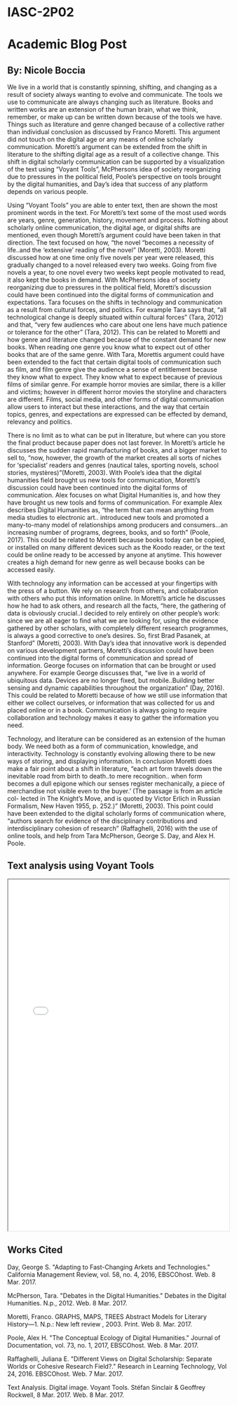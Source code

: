 <h1 class="project-name">IASC-2P02</h1>
<h1>Academic Blog Post</h1>
<h2>By: Nicole Boccia</h2>
<body>
<p>We live in a world that is constantly spinning, shifting, and changing as a result of society always wanting to evolve and communicate. The tools we use to communicate are always changing such as literature. Books and written works are an extension of the human brain, what we think, remember, or make up can be written down because of the tools we have. Things such as literature and genre changed because of a collective rather than individual conclusion as discussed by Franco Moretti. This argument did not touch on the digital age or any means of online scholarly communication. Moretti’s argument can be extended from the shift in literature to the shifting digital age as a result of a collective change. This shift in digital scholarly communication can be supported by a visualization of the text using “Voyant Tools”, McPhersons idea of society reorganizing due to pressures in the political field, Poole’s perspective on tools brought by the digital humanities, and Day’s idea that success of any platform depends on various people.</p>
<p>	Using “Voyant Tools” you are able to enter text, then are shown the most prominent words in the text. For Moretti’s text some of the most used words are years, genre, generation, history, movement and process. Nothing about scholarly online communication, the digital age, or digital shifts are mentioned, even though Moretti’s argument could have been taken in that direction. The text focused on how, “the novel “becomes a necessity of life..and the ‘extensive’ reading of the novel” (Moretti, 2003). Moretti discussed how at one time only five novels per year were released, this gradually changed to a novel released every two weeks. Going from five novels a year, to one novel every two weeks kept people motivated to read, it also kept the books in demand. With McPhersons idea of society reorganizing due to pressures in the political field, Moretti’s discussion could have been continued into the digital forms of communication and expectations. Tara focuses on the shifts in technology and communication as a result from cultural forces, and politics. For example Tara says that, “all technological change is deeply situated within cultural forces” (Tara, 2012) and that, “very few audiences who care about one lens have much patience or tolerance for the other” (Tara, 2012). This can be related to Moretti and how genre and literature changed because of the constant demand for new books. When reading one genre you know what to expect out of other books that are of the same genre. With Tara, Morettis argument could have been extended to the fact that certain digital tools of communication such as film, and film genre give the audience a sense of entitlement because they know what to expect. They know what to expect because of previous films of similar genre. For example horror movies are similar, there is a killer and victims; however in different horror movies the storyline and characters are different. Films, social media, and other forms of digital communication allow users to interact but these interactions, and the way that certain topics, genres, and expectations are expressed can be effected by demand, relevancy and politics.</p>
<p>	There is no limit as to what can be put in literature, but where can you store the final product because paper does not last forever. In Moretti’s article he discusses the sudden rapid manufacturing of books, and a bigger market to sell to, “now, however, the growth of the market creates all sorts of niches for ‘specialist’ readers and genres (nautical tales, sporting novels, school stories, mystères)”(Moretti, 2003). With Poole’s idea that the digital humanities field brought us new tools for communication, Moretti’s discussion could have been continued into the digital forms of communication. Alex focuses on what Digital Humanities is, and how they have brought us new tools and forms of communication. For example Alex describes Digital Humanities as, “the term that can mean anything from media studies to electronic art..
introduced new tools and promoted a many-to-many model of relationships among producers and consumers…an increasing number of programs, degrees, books, and so forth” (Poole, 2017). This could be related to Moretti because books today can be copied, or installed on many different devices such as the  Koodo reader, or the text could be online ready to be accessed by anyone at anytime. This however creates a high demand for new genre as well because books can be accessed easily.</p>
<p>  With technology any information can be accessed at your fingertips with the press of a button. We rely on research from others, and collaboration with others who put this information online. In Moretti’s article he discusses how he had to ask others, and research all the facts, “here, the gathering of data is obviously crucial..I decided to rely entirely on other people’s work: since we are all eager to find what we are looking for, using the evidence gathered by other scholars, with completely different research programmes, is always a good corrective to one’s desires. So, first Brad Pasanek, at Stanford” (Moretti, 2003). With Day’s idea that innovative work is depended on various development partners, Moretti’s discussion could have been continued into the digital forms of communication and spread of information. George focuses on information that can be brought or used anywhere. For example George discusses that, “we live in a world of ubiquitous data. Devices are no longer fixed, but mobile..Building better sensing and dynamic capabilities throughout the organization” (Day, 2016). This could be related to Moretti because of how we still use information that either we collect ourselves, or information that was collected for us and placed online or in a book. Communication is always going to require collaboration and technology makes it easy to gather the information you need.</p>
<p>	Technology, and literature can be considered as an extension of the human body. We need both as a form of communication, knowledge, and interactivity. Technology is constantly evolving allowing there to be new ways of storing, and displaying information. In conclusion Moretti does make a fair point about a shift in literature, “each art form travels down the inevitable road from birth to death..to mere recognition.. when form becomes a dull epigone which our senses register mechanically, a piece of merchandise not visible even to the buyer.’ (The passage is from an article col- lected in The Knight’s Move, and is quoted by Victor Erlich in Russian Formalism, New Haven 1955, p. 252.)” (Moretti, 2003). This point could have been extended to the digital scholarly forms of communication where, “authors search for evidence of the disciplinary contributions and interdisciplinary cohesion of research” (Raffaghelli, 2016) with the use of online tools, and help from Tara McPherson, George S. Day, and Alex H. Poole.
</p>
</body>
<h2>Text analysis using Voyant Tools</h2>
<iframe style='width: 100%; height: 800px' src='//voyant-tools.org/?view=Cirrus&corpus=c1da8608e8b9eca66ea77373674eb3a6'></iframe>
<h2>Works Cited</h2>
<p>
Day, George S. "Adapting to Fast-Changing Arkets and Technologies." California Management 		Review, vol. 58, no. 4, 2016, EBSCOhost. Web. 8 Mar. 2017.
</p>
<p>
McPherson, Tara. "Debates in the Digital Humanities." Debates in the Digital Humanities. N.p., 		2012. Web. 8 Mar. 2017.
</p>
<p>
Moretti, Franco. GRAPHS, MAPS, TREES Abstract Models for Literary History—1. N.p.: New 		left review , 2003. Print. Web 8. Mar. 2017.
</p>
<p>
 Poole, Alex H. "The Conceptual Ecology of Digital Humanities." Journal of Documentation, 		vol. 73, no. 1, 2017, EBSCOhost. Web. 8 Mar. 2017.
</p>
<p>
Raffaghelli, Juliana E. "Different Views on Digital Scholarship: Separate Worlds or Cohesive 		Research Field?." Research in Learning Technology, Vol 24, 2016. EBSCOhost. Web. 7 		Mar. 2017.
</p>
<p>
Text Analysis. Digital image. Voyant Tools. Stéfan Sinclair & Geoffrey Rockwell, 8 Mar. 2017. 		Web. 8 Mar. 2017.
</p>


